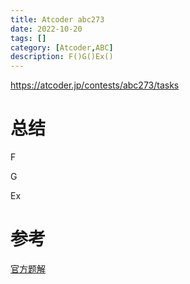 ```yaml
---
title: Atcoder abc273
date: 2022-10-20
tags: []
category: [Atcoder,ABC]
description: F()G()Ex()
---
```


https://atcoder.jp/contests/abc273/tasks

# 总结

F

G


Ex

# 参考

[官方题解](https://atcoder.jp/contests/abc273/editorial)


